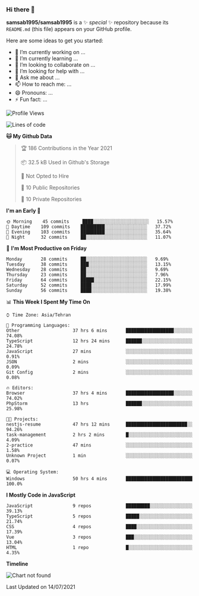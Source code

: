 ### Hi there 👋

**samsab1995/samsab1995** is a ✨ _special_ ✨ repository because its `README.md` (this file) appears on your GitHub profile.

Here are some ideas to get you started:

- 🔭 I’m currently working on ...
- 🌱 I’m currently learning ...
- 👯 I’m looking to collaborate on ...
- 🤔 I’m looking for help with ...
- 💬 Ask me about ...
- 📫 How to reach me: ...
- 😄 Pronouns: ...
- ⚡ Fun fact: ...

<!--START_SECTION:waka-->
![Profile Views](http://img.shields.io/badge/Profile%20Views-0-blue)

![Lines of code](https://img.shields.io/badge/From%20Hello%20World%20I%27ve%20Written-432877%20lines%20of%20code-blue)

**🐱 My Github Data** 

> 🏆 186 Contributions in the Year 2021
 > 
> 📦 32.5 kB Used in Github's Storage 
 > 
> 🚫 Not Opted to Hire
 > 
> 📜 10 Public Repositories 
 > 
> 🔑 10 Private Repositories  
 > 
**I'm an Early 🐤** 

```text
🌞 Morning    45 commits     ████░░░░░░░░░░░░░░░░░░░░░   15.57% 
🌆 Daytime    109 commits    █████████░░░░░░░░░░░░░░░░   37.72% 
🌃 Evening    103 commits    █████████░░░░░░░░░░░░░░░░   35.64% 
🌙 Night      32 commits     ██░░░░░░░░░░░░░░░░░░░░░░░   11.07%

```
📅 **I'm Most Productive on Friday** 

```text
Monday       28 commits     ██░░░░░░░░░░░░░░░░░░░░░░░   9.69% 
Tuesday      38 commits     ███░░░░░░░░░░░░░░░░░░░░░░   13.15% 
Wednesday    28 commits     ██░░░░░░░░░░░░░░░░░░░░░░░   9.69% 
Thursday     23 commits     ██░░░░░░░░░░░░░░░░░░░░░░░   7.96% 
Friday       64 commits     █████░░░░░░░░░░░░░░░░░░░░   22.15% 
Saturday     52 commits     ████░░░░░░░░░░░░░░░░░░░░░   17.99% 
Sunday       56 commits     ████░░░░░░░░░░░░░░░░░░░░░   19.38%

```


📊 **This Week I Spent My Time On** 

```text
⌚︎ Time Zone: Asia/Tehran

💬 Programming Languages: 
Other                    37 hrs 6 mins       ██████████████████░░░░░░░   74.08% 
TypeScript               12 hrs 24 mins      ██████░░░░░░░░░░░░░░░░░░░   24.78% 
JavaScript               27 mins             ░░░░░░░░░░░░░░░░░░░░░░░░░   0.91% 
JSON                     2 mins              ░░░░░░░░░░░░░░░░░░░░░░░░░   0.09% 
Git Config               2 mins              ░░░░░░░░░░░░░░░░░░░░░░░░░   0.08%

🔥 Editors: 
Browser                  37 hrs 4 mins       ██████████████████░░░░░░░   74.02% 
PhpStorm                 13 hrs              ██████░░░░░░░░░░░░░░░░░░░   25.98%

🐱‍💻 Projects: 
nestjs-resume            47 hrs 12 mins      ███████████████████████░░   94.26% 
task-management          2 hrs 2 mins        █░░░░░░░░░░░░░░░░░░░░░░░░   4.09% 
2-practice               47 mins             ░░░░░░░░░░░░░░░░░░░░░░░░░   1.58% 
Unknown Project          1 min               ░░░░░░░░░░░░░░░░░░░░░░░░░   0.07%

💻 Operating System: 
Windows                  50 hrs 4 mins       █████████████████████████   100.0%

```

**I Mostly Code in JavaScript** 

```text
JavaScript               9 repos             █████████░░░░░░░░░░░░░░░░   39.13% 
TypeScript               5 repos             █████░░░░░░░░░░░░░░░░░░░░   21.74% 
CSS                      4 repos             ████░░░░░░░░░░░░░░░░░░░░░   17.39% 
Vue                      3 repos             ███░░░░░░░░░░░░░░░░░░░░░░   13.04% 
HTML                     1 repo              █░░░░░░░░░░░░░░░░░░░░░░░░   4.35%

```


**Timeline**

![Chart not found](https://raw.githubusercontent.com/samsab1995/samsab1995/main/charts/bar_graph.png) 


 Last Updated on 14/07/2021
<!--END_SECTION:waka-->
